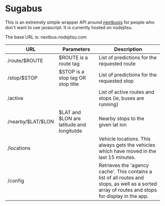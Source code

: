 # Sugabus
This is an extremely simple wrapper API around [nextbusjs](https://github.com/russfrank/nextbusjs)
for people who don't want to use javascript.  It is currently hosted on
nodejitsu.

The base URL is: nextbus.nodejitsu.com

<table class="table">                                                          
   <thead>                                                                      
      <tr>                                                                      
         <th>URL</th>                                                           
         <th>Parameters</th>                                                    
         <th>Description</th>                                                   
      </tr>                                                                     
   </thead>                                                                     
   <tr>                                                                         
      <td>/route/$ROUTE</td>                                                    
      <td>$ROUTE is a route tag</td>                                            
      <td>List of predictions for the requested route</td>                      
   <tr>                                                                         
      <td>/stop/$STOP</td>                                                      
      <td>$STOP is a stop tag OR stop title</td>                                
      <td>List of predictions for the requested stop</td>                       
   <tr>                                                                         
      <td>/active</td>                                                          
      <td></td>                                                                 
      <td>List of active routes and stops (ie, buses are running)</td>          
   </tr>                                                                        
   <tr>                                                                         
      <td>/nearby/$LAT/$LON</td>                                                
      <td>$LAT and $LON are latitude and longitutde</td>                        
      <td>Nearby stops to the given lat lon</td>                                
   </tr>                                                                        
   <tr>                                                                         
      <td>/locations</td>                                                       
      <td></td>                                                                 
      <td>Vehicle locations.  This always gets the vehicles which have moved in the last 15 minutes.</td>
   </tr>                                                                        
   <tr>                                                                         
      <td>/config</td>                                                          
      <td></td>                                                                 
      <td>Retrieves the 'agency cache'.  This contains a list of all routes and stops, as well as a sorted
      array of routes and stops for display in the app.</td>                    
   </tr>     
</table>


